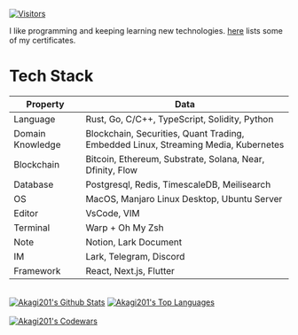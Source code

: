 [![Visitors](https://api.visitorbadge.io/api/daily?path=Akagi201%2FAkagi201&label=Visitors%20Today&countColor=%2337d67a)](https://visitorbadge.io/status?path=Akagi201%2FAkagi201)

I like programming and keeping learning new technologies. [here](https://github.com/Akagi201/blockchain) lists some of my certificates.

# Tech Stack

| Property         	| Data                                                                               	|
|------------------	|------------------------------------------------------------------------------------	|
| Language         	| Rust, Go, C/C++, TypeScript, Solidity, Python                                       |
| Domain Knowledge 	| Blockchain, Securities, Quant Trading, Embedded Linux, Streaming Media, Kubernetes 	|
| Blockchain        | Bitcoin, Ethereum, Substrate, Solana, Near, Dfinity, Flow                           |
| Database         	| Postgresql, Redis, TimescaleDB, Meilisearch                                         |
| OS               	| MacOS, Manjaro Linux Desktop, Ubuntu Server                                       	|
| Editor           	| VsCode, VIM                                                                        	|
| Terminal          | Warp + Oh My Zsh                                                                    |
| Note             	| Notion, Lark Document                                                              	|
| IM               	| Lark, Telegram, Discord                                                            	|
| Framework        	| React, Next.js, Flutter                                                            	|

<br/>
  <a href="https://github.com/Akagi201"><img alt="Akagi201's Github Stats" src="https://raw.githubusercontent.com/Akagi201/github-stats/master/generated/overview.svg" /></a>
  <a href="https://github.com/Akagi201"><img alt="Akagi201's Top Languages" src="https://raw.githubusercontent.com/Akagi201/github-stats/master/generated/languages.svg" /></a>
<br/>

<br/>
  <a href="https://www.codewars.com/users/Akagi201"><img alt="Akagi201's Codewars" src="https://www.codewars.com/users/Akagi201/badges/large"></a>
<br/>